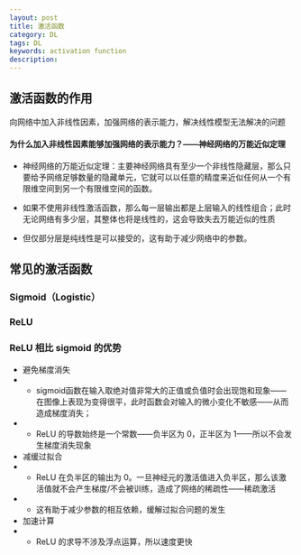```yaml
---
layout: post
title: 激活函数
category: DL
tags: DL
keywords: activation function
description:
---
```


## 激活函数的作用

向网络中加入非线性因素，加强网络的表示能力，解决线性模型无法解决的问题

#### 为什么加入非线性因素能够加强网络的表示能力？——神经网络的万能近似定理

- 神经网络的万能近似定理：主要神经网络具有至少一个非线性隐藏层，那么只要给予网络足够数量的隐藏单元，它就可以以任意的精度来近似任何从一个有限维空间到另一个有限维空间的函数。

- 如果不使用非线性激活函数，那么每一层输出都是上层输入的线性组合；此时无论网络有多少层，其整体也将是线性的，这会导致失去万能近似的性质

- 但仅部分层是纯线性是可以接受的，这有助于减少网络中的参数。

## 常见的激活函数

### Sigmoid（Logistic）

### ReLU

### ReLU 相比 sigmoid 的优势

- 避免梯度消失
- - sigmoid函数在输入取绝对值非常大的正值或负值时会出现饱和现象——在图像上表现为变得很平，此时函数会对输入的微小变化不敏感——从而造成梯度消失；
- - ReLU 的导数始终是一个常数——负半区为 0，正半区为 1——所以不会发生梯度消失现象
- 减缓过拟合
- - ReLU 在负半区的输出为 0。一旦神经元的激活值进入负半区，那么该激活值就不会产生梯度/不会被训练，造成了网络的稀疏性——稀疏激活
- - 这有助于减少参数的相互依赖，缓解过拟合问题的发生
- 加速计算
- - ReLU 的求导不涉及浮点运算，所以速度更快